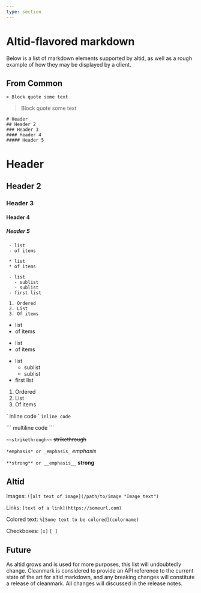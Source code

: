 ```yaml
---
type: section
---
```


# Altid-flavored markdown

Below is a list of markdown elements supported by altid, as well as a rough example of how they may be displayed by a client.

## From Common

` > Block quote some text `

> Block quote some text

```
# Header
## Header 2 
### Header 3
#### Header 4
##### Header 5
```

# Header
## Header 2
### Header 3
#### Header 4
##### Header 5

```
 - list
 - of items

 * list
 * of items

 - list
   - sublist
   - sublist
 - first list

 1. Ordered
 2. List
 3. Of items
```
 - list
 - of items

 * list
 * of items

 - list
   - sublist
   - sublist
 - first list

 1. Ordered
 2. List
 3. Of items

\` inline code \`
`inline code`

\`\`\`
multiline
code
\`\`\`

`~~strikethrough~~`
~~strikethrough~~

`*emphasis* or _emphasis_`
*emphasis*

`**strong** or __emphasis__`
**strong**

## Altid

Images:
`![alt text of image](/path/to/image "Image text")`

Links:
`[text of a link](https://someurl.com)`

Colored text:
`%[Some text to be colored](colorname)`

Checkboxes:
`[x]`
`[ ]`

## Future

As altid grows and is used for more purposes, this list will undoubtedly change.
Cleanmark is considered to provide an API reference to the current state of the art for altid markdown, and any breaking changes will constitute a release of cleanmark. All changes will discussed in the release notes.

